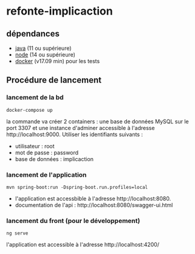 # refonte-implicaction

## dépendances

* [java](https://java.com/fr/download/help/download_options.html) (11 ou supérieure)
* [node](https://nodejs.org/en/) (14 ou supérieure)
* [docker](https://docs.docker.com/engine/install/) (v17.09 min) pour les tests

## Procédure de lancement

### lancement de la bd

```shell
docker-compose up
```

la commande va créer 2 containers : une base de données MySQL sur le port 3307 et une instance d'adminer accessible à
l'adresse http://localhost:9000. Utiliser les identifiants suivants :

* utilisateur : root
* mot de passe : password
* base de données : implicaction

### lancement de l'application

```shell
mvn spring-boot:run -Dspring-boot.run.profiles=local
```

* l'application est accessbible à l'adresse http://localhost:8080.
* documentation de l'api : http://localhost:8080/swagger-ui.html

### lancement du front (pour le développement)

```shell
ng serve
```

l'application est accessible à l'adresse http://localhost:4200/
